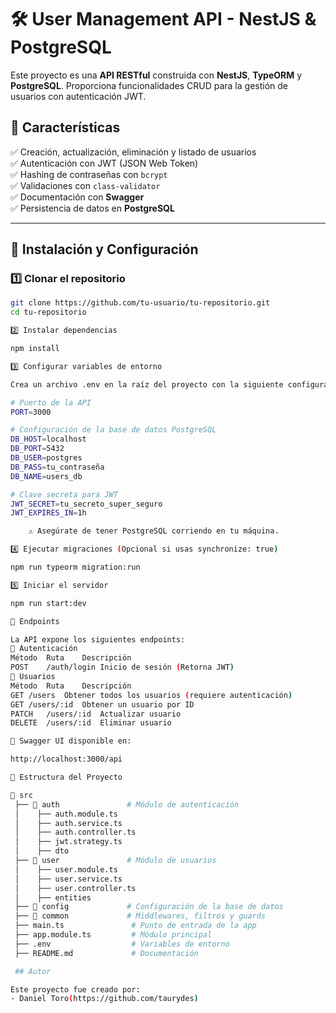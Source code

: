 # 🛠️ User Management API - NestJS & PostgreSQL

Este proyecto es una **API RESTful** construida con **NestJS**, **TypeORM** y **PostgreSQL**. Proporciona funcionalidades CRUD para la gestión de usuarios con autenticación JWT.

## 🚀 Características

✅ Creación, actualización, eliminación y listado de usuarios  
✅ Autenticación con JWT (JSON Web Token)  
✅ Hashing de contraseñas con `bcrypt`  
✅ Validaciones con `class-validator`  
✅ Documentación con **Swagger**  
✅ Persistencia de datos en **PostgreSQL**  

---

## 📌 Instalación y Configuración

### 1️⃣ Clonar el repositorio
```bash
git clone https://github.com/tu-usuario/tu-repositorio.git
cd tu-repositorio

2️⃣ Instalar dependencias

npm install

3️⃣ Configurar variables de entorno

Crea un archivo .env en la raíz del proyecto con la siguiente configuración:

# Puerto de la API
PORT=3000

# Configuración de la base de datos PostgreSQL
DB_HOST=localhost
DB_PORT=5432
DB_USER=postgres
DB_PASS=tu_contraseña
DB_NAME=users_db

# Clave secreta para JWT
JWT_SECRET=tu_secreto_super_seguro
JWT_EXPIRES_IN=1h

    ⚠️ Asegúrate de tener PostgreSQL corriendo en tu máquina.

4️⃣ Ejecutar migraciones (Opcional si usas synchronize: true)

npm run typeorm migration:run

5️⃣ Iniciar el servidor

npm run start:dev

📌 Endpoints

La API expone los siguientes endpoints:
🔐 Autenticación
Método	Ruta	Descripción
POST	/auth/login	Inicio de sesión (Retorna JWT)
👥 Usuarios
Método	Ruta	Descripción
GET	/users	Obtener todos los usuarios (requiere autenticación)
GET	/users/:id	Obtener un usuario por ID
PATCH	/users/:id	Actualizar usuario
DELETE	/users/:id	Eliminar usuario

📄 Swagger UI disponible en:

http://localhost:3000/api

📌 Estructura del Proyecto

📂 src
 ├── 📂 auth               # Módulo de autenticación
 │    ├── auth.module.ts
 │    ├── auth.service.ts
 │    ├── auth.controller.ts
 │    ├── jwt.strategy.ts
 │    ├── dto
 ├── 📂 user               # Módulo de usuarios
 │    ├── user.module.ts
 │    ├── user.service.ts
 │    ├── user.controller.ts
 │    ├── entities
 ├── 📂 config             # Configuración de la base de datos
 ├── 📂 common             # Middlewares, filtros y guards
 ├── main.ts               # Punto de entrada de la app
 ├── app.module.ts         # Módulo principal
 ├── .env                  # Variables de entorno
 ├── README.md             # Documentación

 ## Autor

Este proyecto fue creado por:
- Daniel Toro(https://github.com/taurydes)
 
